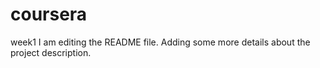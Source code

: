 # coursera
week1
I am editing the README file. Adding some more details about the project description.
